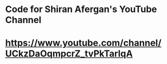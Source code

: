 # Code for Shiran Afergan's YouTube Channel
# https://www.youtube.com/channel/UCkzDaOqmpcrZ_tvPkTarlqA
